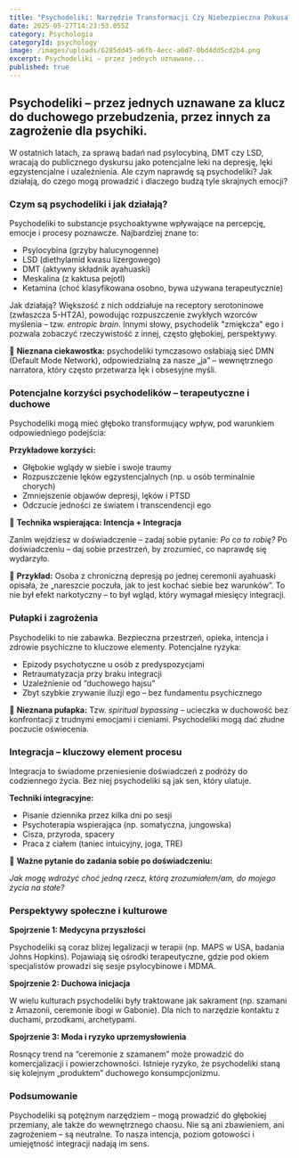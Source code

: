 ```yaml
---
title: "Psychodeliki: Narzędzie Transformacji Czy Niebezpieczna Pokusa?"
date: 2025-05-27T14:23:53.055Z
category: Psychologia
categoryId: psychology
image: /images/uploads/6285dd45-a6fb-4ecc-a0d7-0bd4dd5cd2b4.png
excerpt: Psychodeliki – przez jednych uznawane...
published: true
---
```

<h2>Psychodeliki – przez jednych uznawane za klucz do duchowego przebudzenia, przez innych za zagrożenie dla psychiki.</h2>

<p>W ostatnich latach, za sprawą badań nad psylocybiną, DMT czy LSD, wracają do publicznego dyskursu jako potencjalne leki na depresję, lęki egzystencjalne i uzależnienia. Ale czym naprawdę są psychodeliki? Jak działają, do czego mogą prowadzić i dlaczego budzą tyle skrajnych emocji?</p>



<h3>Czym są psychodeliki i jak działają?</h3>

<p>Psychodeliki to substancje psychoaktywne wpływające na percepcję, emocje i procesy poznawcze. Najbardziej znane to:</p>

<ul>

  <li>Psylocybina (grzyby halucynogenne)</li>

  <li>LSD (diethylamid kwasu lizergowego)</li>

  <li>DMT (aktywny składnik ayahuaski)</li>

  <li>Meskalina (z kaktusa pejotl)</li>

  <li>Ketamina (choć klasyfikowana osobno, bywa używana terapeutycznie)</li>

</ul>

<p>Jak działają? Większość z nich oddziałuje na receptory serotoninowe (zwłaszcza 5-HT2A), powodując rozpuszczenie zwykłych wzorców myślenia – tzw. <em>entropic brain</em>. Innymi słowy, psychodelik "zmiękcza" ego i pozwala zobaczyć rzeczywistość z innej, często głębokiej, perspektywy.</p>

<p>🧠 <strong>Nieznana ciekawostka:</strong> psychodeliki tymczasowo osłabiają sieć DMN (Default Mode Network), odpowiedzialną za nasze „ja” – wewnętrznego narratora, który często przetwarza lęk i obsesyjne myśli.</p>



<h3>Potencjalne korzyści psychodelików – terapeutyczne i duchowe</h3>

<p>Psychodeliki mogą mieć głęboko transformujący wpływ, pod warunkiem odpowiedniego podejścia:</p>

<p><strong>Przykładowe korzyści:</strong></p>

<ul>

  <li>Głębokie wglądy w siebie i swoje traumy</li>

  <li>Rozpuszczenie lęków egzystencjalnych (np. u osób terminalnie chorych)</li>

  <li>Zmniejszenie objawów depresji, lęków i PTSD</li>

  <li>Odczucie jedności ze światem i transcendencji ego</li>

</ul>

<p>🧘 <strong>Technika wspierająca: Intencja + Integracja</strong><br>

Zanim wejdziesz w doświadczenie – zadaj sobie pytanie: <em>Po co to robię?</em> Po doświadczeniu – daj sobie przestrzeń, by zrozumieć, co naprawdę się wydarzyło.</p>

<p>📍 <strong>Przykład:</strong> Osoba z chroniczną depresją po jednej ceremonii ayahuaski opisała, że „nareszcie poczuła, jak to jest kochać siebie bez warunków”. To nie był efekt narkotyczny – to był wgląd, który wymagał miesięcy integracji.</p>



<h3>Pułapki i zagrożenia</h3>

<p>Psychodeliki to nie zabawka. Bezpieczna przestrzeń, opieka, intencja i zdrowie psychiczne to kluczowe elementy. Potencjalne ryzyka:</p>

<ul>

  <li>Epizody psychotyczne u osób z predyspozycjami</li>

  <li>Retraumatyzacja przy braku integracji</li>

  <li>Uzależnienie od “duchowego hajsu”</li>

  <li>Zbyt szybkie zrywanie iluzji ego – bez fundamentu psychicznego</li>

</ul>

<p>🧨 <strong>Nieznana pułapka:</strong> Tzw. <em>spiritual bypassing</em> – ucieczka w duchowość bez konfrontacji z trudnymi emocjami i cieniami. Psychodeliki mogą dać złudne poczucie oświecenia.</p>



<h3>Integracja – kluczowy element procesu</h3>

<p>Integracja to świadome przeniesienie doświadczeń z podróży do codziennego życia. Bez niej psychodeliki są jak sen, który ulatuje.</p>

<p><strong>Techniki integracyjne:</strong></p>

<ul>

  <li>Pisanie dziennika przez kilka dni po sesji</li>

  <li>Psychoterapia wspierająca (np. somatyczna, jungowska)</li>

  <li>Cisza, przyroda, spacery</li>

  <li>Praca z ciałem (taniec intuicyjny, joga, TRE)</li>

</ul>

<p>🌱 <strong>Ważne pytanie do zadania sobie po doświadczeniu:</strong><br>

<em>Jak mogę wdrożyć choć jedną rzecz, którą zrozumiałem/am, do mojego życia na stałe?</em></p>



<h3>Perspektywy społeczne i kulturowe</h3>

<p><strong>Spojrzenie 1: Medycyna przyszłości</strong><br>

Psychodeliki są coraz bliżej legalizacji w terapii (np. MAPS w USA, badania Johns Hopkins). Pojawiają się ośrodki terapeutyczne, gdzie pod okiem specjalistów prowadzi się sesje psylocybinowe i MDMA.</p>



<p><strong>Spojrzenie 2: Duchowa inicjacja</strong><br>

W wielu kulturach psychodeliki były traktowane jak sakrament (np. szamani z Amazonii, ceremonie ibogi w Gabonie). Dla nich to narzędzie kontaktu z duchami, przodkami, archetypami.</p>



<p><strong>Spojrzenie 3: Moda i ryzyko uprzemysłowienia</strong><br>

Rosnący trend na “ceremonie z szamanem” może prowadzić do komercjalizacji i powierzchowności. Istnieje ryzyko, że psychodeliki staną się kolejnym „produktem” duchowego konsumpcjonizmu.</p>



<h3>Podsumowanie</h3>

<p>Psychodeliki są potężnym narzędziem – mogą prowadzić do głębokiej przemiany, ale także do wewnętrznego chaosu. Nie są ani zbawieniem, ani zagrożeniem – są neutralne. To nasza intencja, poziom gotowości i umiejętność integracji nadają im sens.</p>
